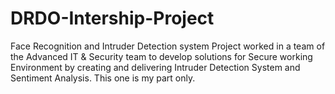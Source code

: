 # DRDO-Intership-Project
Face Recognition and Intruder Detection system Project 
worked in a team of the Advanced IT & Security team to develop
solutions for Secure working Environment by creating and delivering
Intruder Detection System and Sentiment Analysis.
This one is my part only.

